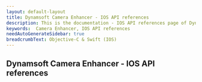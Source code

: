 ```yaml
---
layout: default-layout
title: Dynamsoft Camera Enhancer - IOS API references
description: This is the documentation - IOS API references page of Dynamsoft Camera Enhancer.
keywords:  Camera Enhancer, IOS API references
needAutoGenerateSidebar: true
breadcrumbText: Objective-C & Swift (IOS)
---
```


## Dynamsoft Camera Enhancer - IOS API references